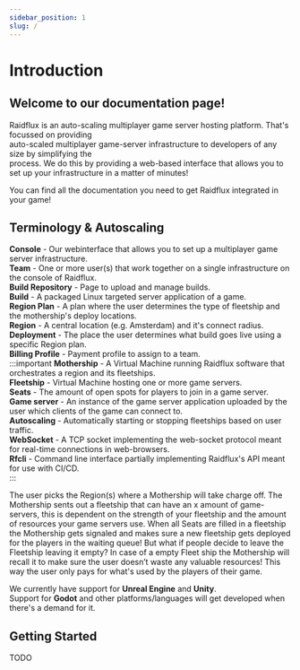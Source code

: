```yaml
---
sidebar_position: 1
slug: /
---
```


# Introduction

## Welcome to our documentation page!

Raidflux is an auto-scaling multiplayer game server hosting platform. 
That's focussed on providing  
auto-scaled multiplayer game-server infrastructure to developers of any size by simplifying the  
process. We do this by providing a web-based interface that allows you to set up your infrastructure in a matter of minutes! 

You can find all the documentation you need to get Raidflux integrated in your game!

## Terminology & Autoscaling

**Console** - Our webinterface that allows you to set up a multiplayer game server infrastructure.  
**Team** - One or more user(s) that work together on a single infrastructure on the console of Raidflux.  
**Build Repository** - Page to upload and manage builds.  
**Build** - A packaged Linux targeted server application of a game.  
**Region Plan** - A plan where the user determines the type of fleetship and the mothership's deploy locations.  
**Region** - A central location (e.g. Amsterdam) and it's connect radius.  
**Deployment** - The place the user determines what build goes live using a specific Region plan.  
**Billing Profile** - Payment profile to assign to a team.  
:::important
**Mothership** - A Virtual Machine running Raidflux software that orchestrates a region and its fleetships.  
**Fleetship** - Virtual Machine hosting one or more game servers.  
**Seats** - The amount of open spots for players to join in a game server.  
**Game server** - An instance of the game server application uploaded by the user which clients of the game can connect to.  
**Autoscaling** - Automatically starting or stopping fleetships based on user traffic.  
**WebSocket** - A TCP socket implementing the web-socket protocol meant for real-time connections in web-browsers.  
**Rfcli** - Command line interface partially implementing Raidflux's API meant for use with CI/CD.  
:::

The user picks the Region(s) where a Mothership will take charge off. The Mothership sents out a fleetship that can have an x amount of game-servers, this is dependent on the strength of your fleetship and the amount of resources your game servers use. When all Seats are filled in a fleetship the Mothership gets signaled and makes sure a new fleetship gets deployed for the players in the waiting queue! But what if people decide to leave the Fleetship leaving it empty? In case of a empty Fleet ship the Mothership will recall it to make sure the user doesn’t waste any valuable resources! This way the user only pays for what's used by the players of their game.

We currently have support for **Unreal Engine** and **Unity**.  
Support for **Godot** and other platforms/languages will get developed when there's a demand for it.

## Getting Started
TODO